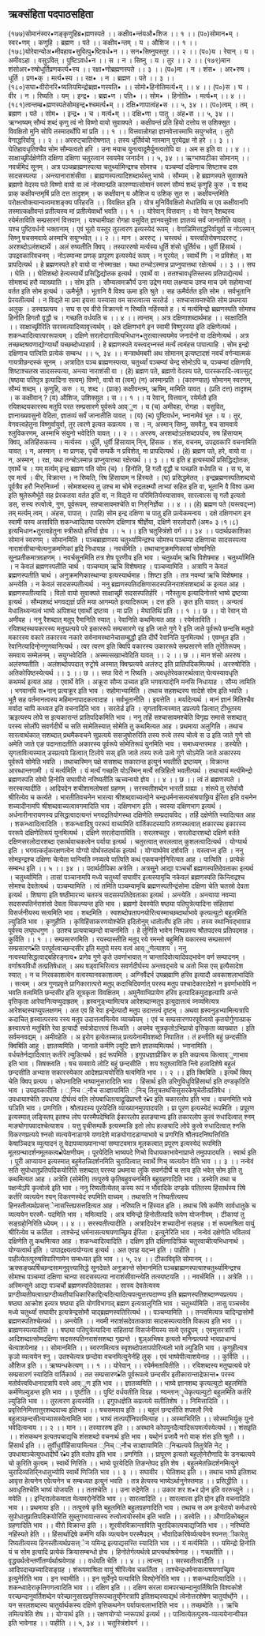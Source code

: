 ## ऋक्संहिता पदपाठसहिता
(१७७)सोमानंस्वर•णङ्कृणुहिब्र•ह्मणस्पते ।। कक्षीव•न्तंयऔ•शिज ।। १ ।।
(प०)सोमान•म् । स्वर•णम् । कणुहि । ब्रह्मण । पते ।। कक्षीव•न्तम् । य । औशिज 
।। १ ।।
(१७८)योरेवान्योअ•मीवहाव•सुवित्पु•ष्टिवर्ध•न ।। सन•सिष्नुयस्तुर ।। २ ।।
(प०)य । रेवान् । य । अमीवऽहा । वसुऽवित् । पुष्टिऽवर्ध•न ।। स । न । सिष्नु । य । तुर ।। २ ।।
(१७९)मान शंसोअर•रुषोधूर्तिप्रणकर्त्य•स्य ।। रक्षा•णोब्रह्मणस्पते ।। ३ ।।
(प०)मा । न । शंस• । अर•रुष । धूर्ति । प्रण•क् । मर्त्य•स्य ।। रक्ष• । न । ब्रह्मण । पते ।। ३ ।।
(१८०)सघा•वीरोनरि•ष्यतियमिन्द्रोब्रह्म•णस्पति• ।। सोमो•हिनोतिमर्त्य•म् ।। ४ ।।
(प०)स । घ । वीर । न । रिष्यति । यम् । इन्द्र• । ब्रह्म•ण । पति• ।। सोम• । हिनोति• । मर्त्य•म् ।। ४ ।।
(१८१)त्वन्तम्ब्र•ह्मणस्पतेसोमइन्द्र•श्चमर्त्य•म् ।। दक्षि•णापात्वंह•स ।। ५, ३४ ।।
(प०)त्वम् । तम् । ब्रह्मण । पते । सोम• । इन्द्र• । च । मर्त्य•म् ।। दक्षि•णा । पातु । अंह•स ।। ५, ३४ ।।
ऋग्भाष्यम्
सौम्यं शब्दं कृणु त्वं नो विष्णो वायो सुवाक्पते ।
कक्षीवन्तं प्रति हियो दत्तोय स उशिक्सुत । 
विवक्षितो मुनि सोपि तस्मादर्थोपि मां प्रति ।। १ ।।
वित्तवान्रोगहा ज्ञानवेत्तास्माभि सयुग्भवेत् ।
तुरो वेगाद्धरिर्वायु ।। २ ।।
अररुट्चातिरोषणात् ।
तस्य धूर्तिर्वचो नास्मान् पूरयेद्रक्ष नो हरे ।। ३ ।।
घेतिहावधृतिश्चैव सोम सौम्यत्वतो हरि ।
उना मयाच यु्नत्वादूमैर्यु्नत्वतोपि वा ।
अम स इति वा ।। ४ ।।
साक्षाच्छ्रीर्दक्षेणेति दक्षिणा दक्षिणा चतुरत्वान स्वयमेव जनार्दन ।। ५, ३४ ।।
ऋग्भाष्यटीका
सोमानम् ।। नवर्चमिदं सू्नम् । अत्र पञ्चब्राह्मणस्पत्या चतुर्थ्यामिन्द्रश्च सोमश्च । पञ्चम्यां दक्षिणाच शिष्टाश्च दस्र सादसस्पत्या । अन्त्यानाराशंसीवा । ब्राह्मणस्पत्यादिशब्दार्थस्तु भाष्ये । सौम्यम् । हे ब्रह्मणस्पते सुवाक्पते ब्रह्मणो वेदस्य पते विष्णो वायो वा त्वं नोस्मान्प्रति कारुण्यात्सोमानं स्वरणं सौम्यं शब्दं कृणुहि कुरु । य शब्द प्राक् कक्षीवन्तमृषिं प्रति दत्त तादृशम् । क कक्षीवान् य औशिज य उशिक् सुत स । कक्षीवन्तमिति परोक्षत्वोक्त्यान्यत्वमाशङ्क्य परिहरति ।। विवक्षित इति । योत्र मुनिर्विवक्षितो मेधातिथि स एव कक्षीवानपि तस्मात्कक्षीवन्तं प्रतीत्यस्य मां प्रतीत्येवार्थो भवति ।। १ ।।
योरेवान् वित्तवान् । यो रेवान् रैशब्दस्य रयेर्मताविति सम्प्रसारणं वित्तवान् । यश्चामीवहा रोगहा वसुवित् ज्ञानवसुवेत्ता ज्ञातव्यं सर्वं जानातीति यावत् । यश्च पुष्टिवर्धनो भक्तानाम् । एवं भूतो यस्तुर तुरत्वरण इत्यस्येदं रूपम् । वेगान्निमित्ताद्धरिर्वायुर्वा स नोऽस्मान् सिष्नु षचसमवाये अस्माभि सयुग्भवेत् ।। २ ।।
मान । अररुट् । चस्त्वर्थ । यस्त्वतिरोषणादररुट् । अरशब्दोऽलंशब्दार्थे । अलं रुष्यतीति क्विप् । तस्याररुषो मर्त्यस्य धूर्ति शंसो धूर्तिर्वच । धुर्वी हिंसार्थ । उपद्रवकारिवचनम् । नोऽस्मान्मा प्रणक् प्रापूरण इत्यस्येदं रूपम् । न पूरयेत् । स्वार्थे णि । न प्रविशेत् । 
मा प्रापदित्यर्थ । हे ब्रह्मणस्पते हरे वायो वा नोस्मान्रक्ष । यथा तन्चोऽस्मान्न प्राप्नुयात्तथा रक्षेत्यर्थ ।। ३ ।।
सघ । घेति ।। घेतिशब्दो हेत्यस्यार्थे प्रसिद्धिद्योतक इत्यर्थ । एवार्थे वा । ततश्चावधृतिस्तस्य प्रतिपाद्येत्यर्थ । सोमशब्दं हरौ व्याख्याति ।। सोम इति । सौम्यत्वमक्रौर्यं उना उद्रेण मया लक्ष्म्याच उश्च माच उमे सहोमाभ्यां वर्तत इति सोम इत्यर्थ । ऊमैर्भूतै । भूतानि वै विश्व ऊमा इति श्रुते । सह ऊमैर्वर्तत इति सोम । सर्वभूतानि प्रेरयतीत्यर्थ । न विद्यते मा प्रमा इयत्ता यस्यासा वम सारत्वात्स सरतेर्ड । सश्चासावमश्चेति सोम प्रथमाया अलुक् । डस्वाप्रत्यय । सघ स एव वीरो विक्रान्तो न रिष्यति नहिंस्यते ह । यं मर्त्यमिन्द्रो ब्रह्मणस्पति सोमश्च हिनोति हिगतौ वृद्धौ च । गच्छति वर्धयति च ।। ४ ।।
त्वन्तम् । अत्र दक्षिणाशब्दार्थमाह ।। साक्षादिति ।। साक्षाच्छ्रीरिति सरस्वत्यादिव्यावृत्त्यर्थम् । दक्षे दक्षिणभागे इन स्वामी विष्णुरस्या इति दक्षिणेत्यर्थ । शकन्ध्वादित्वात्पररूपत्वम् । दक्षिणे सरलोदारावित्यभिधान•तुरत्वात्स्वयमेव जनार्दनो वा दक्षिणेत्यर्थ । अत्र तच्छब्दश्रवणाद्योग्यार्थो यच्छब्दोध्याहार्य । हे ब्रह्मणस्पते यस्त्वद्भ्नस्तं मर्त्यं त्वमंहस पापात्पाहि । सोम इन्द्रो दक्षिणाच पात्विति प्रत्येकं सम्बन्ध ।। ५, ३४ ।।
मन्त्रार्थमबरी
अथ सोमानम् इत्यष्टादशं नवर्चं वर्गन्यात्मकं गायत्रीछन्दस्कं सू्नम् । अत्रादित पञ्च ब्राह्मणस्पत्या, चतुर्थ्यां पञ्चम्यां चेन्द्र सोमोऽपि च, पञ्चम्यां दक्षिणापि, शिष्टाश्चतस्र सादसस्पत्या, अन्त्या नाराशंसी वा । (हे) ब्रह्मण पते, ब्रह्मणो वेदस्य पते, पारस्करादि-त्वात्सुट् (षष्ठ्या पतिपुत्र इत्यादिना सत्वम्) विष्णो, वायो वा (त्वम्) (न) अस्मान्प्रति । (कारुण्यात्) सोमानम् स्वरणम्, सौम्यं शब्दम् । कृणुहि, करु । य, शब्द । (प्राक्) कक्षीवन्तम्, ऋषिम्, मामिति यावत् । (प्रति दत्त) तादृशम् । क कक्षीवान् ? (य) औशिज, उशिक्सुत । स ।। १ ।।
य रेवान्, वित्तवान्, रयेर्मतौ इति रयिशब्दयकारस्य मतुपि परत सम्प्रसारणे पूर्वरूपे आव्ुण । य (च) अमीवहा, रोगहा । वसुवित्, ज्ञानाख्यवसुनो वेदिता, ज्ञातव्यं सर्वं जानातीति यावत् । (य) (च) पुष्टिवर्धन, भ्नानामेवं भूत । य । तुर, वेगवत्त्वहेतुना विष्णुर्वायुर्वा, तुर त्वरणे इत्यत कप्रत्यय । स । न, अस्मान् सिष्नु, समवैतु, षच सामवाये श्लुविकरणम्, अस्माभि संयु्नो भवेदिति यावत् ।। २ ।।
अररुष, अरशब्दोऽलंशब्दपर्याय, रुष हिंसायाम् क्विप्, अतिहिंसकस्य । मर्त्यस्य । धूर्ति, धुर्वी हिंसायाम् नि्न्, हिंसक । शंस, वचनम्, उपद्रवकारि वचनामिति यावत् । न, अस्मान् । मा प्राणक्, पृची सम्पर्के न प्रविशेत्, मा प्रापदित्यर्थ । (हे) ब्रह्मण पते, हरे, वायो वा । न, अस्मान् । रक्ष, यथा तन्चोऽस्मान्न प्राप्नुयात्तथा रक्षेत्यर्थ ।। ३ ।।
घ इति ह इत्यस्यार्थे प्रसिद्धिद्योतक, एवार्थे च । यम् मर्त्यम् इन्द्र ब्रह्मण पति सोम (च) । हिनोति, हि गतौ वृद्धौ च घच्छति वर्धयति च । स घ, स एव मर्त्य । वीर, विक्रान्त । न रिष्यति, रिष हिंसायाम् न हिंस्यते । (घ) प्रसिद्धमेतत् । इन्द्रब्रह्मणस्पतिशब्दयो पूर्वत्रैव हरौ निरु्निर्व्य्ना । सोमशब्दस्य तु  उश्च मा चोमे रुद्रलक्ष्म्यौ ताभ्यां सहित इति वा, भूतानि वै विश्व ऊमा इति श्रुतेरूमैर्भूतै सह प्रेरकतया वर्तत इति वा, न विद्यते मा परिमितिर्यस्यासावम, सारत्वात्स सृ गतौ इत्यतो डस्, सस्य रुत्वोत्वे, गुण, पूर्वरूपम्, सश्चासावमश्चेति वा निरु्निर्ज्ञेया ।। ४ ।।
(हे) ब्रह्मण पते (यस्त्वद्भ्न) तम् मर्त्यम् त्वम् । अंहस, पापात् । (पाहि) सोम इन्द्र दक्षिणा च पातु इति प्रत्येकमन्वय । दक्षे दक्षिणभाग इन स्वामी यस्य असाविति शकन्ध्वादितया पररूपेण दक्षिणात्र श्रीर्ज्ञेया, दक्षिणे सरलोदारौ (अम० ३।१।८) इत्यभिधान•तुरत्वहेतुना स्त्रीरूपो हरिर्वा ज्ञेय ।। ५ ।। इति चतुस्त्रिंशो वर्ग ।। ३४ ।।
पदार्थप्रकाशिका
सोमानं स्वरणम् । सोमानमिति । पञ्चब्राह्मणस्य चतुर्थ्यामिन्द्रश्च सोमश्च पञ्चम्या दक्षिणाचा सादसस्पत्या नाराशंसीचान्येत्यनुक्रमणिकां हृदि निधायाह । नवर्चमिति । तथाचानुक्रमणिकायां सोमानिति सू्नप्रतीकमात्रग्रहणम् । नवर्चसू्नमिति तत्र शेष पूरणीय इति भाव । चतुर्थ्याम् ऋचि विशेषमाह । चतुर्थ्यामिति । न केवलं ब्रह्मणस्पतीति चार्थ । पञ्चम्याम् ऋचि विशेषमाह । पञ्चम्यामिति । अत्रापि न केवलं ब्रह्मणस्पतीति चार्थ । अनुक्रमणिकास्थान्या इत्यस्यार्थमाह । शिष्टा इति । तत्र नवम्यां ऋचि विशेषमाह । अन्त्येति । न केवलं सादसस्पतीत्यर्थ । ननु ब्रह्मणस्पतिदक्षिणासदस्पतिनराशंसशब्दार्थ क इत्यत आह । ब्रह्मणस्पतीत्यादि । विलो वायो सुवाक्पते साक्षाच्छ्री सदसस्पतिर्हरि । नरैस्तुत्य इत्यादिनोत्तरे भाष्ये द्रष्टव्या इत्यर्थ । सौम्यशब्दं भगवद्यज्ञं प्रति मया आगम्यते इत्यादिरूपम् । दत्त इति । कृत इति यावत् । अन्यत्वं मेधातिथ्यन्यत्वं भाष्ये अपिशब्द एवार्थो द्रष्टव्य । मा प्रति । मेघातिथिं प्रति ।। १ ।। छ ।।
यो रेवान् यो अमीवह । ननु रैशब्दात् मतुप् रैमानिति स्यात् । रेवानिति कथमित्यत आह । रयेर्मताविति । रयिशब्दस्थयकारस्य मतुप्प्रत्यये परे इकाररूपे सम्प्रसारणे रइ इति जाते गुणे रे इति जाते पूर्वरूपे छन्दसि मतुपो मकारस्य वकारे तकारस्य नकारे सर्वनामस्थानेचासम्बुद्धौ इति दीर्घे रेवानिति यु्नमित्यर्थ । एवम्भूत इति । रेवानित्यादिनो्नगुणवानित्यर्थ । त्वर त्वरण इति क्विपि वकारस्य उकाररूपे सम्प्रसारणे सति तुरेतिरूपम् । समवाय सम्मेलनम् । सयुग्भवेदिति । अस्मत्सखाभवेदिति यावत् ।। २ ।। छ ।।
मान शंसो अररुष । अलंरुष्यतीति । अलंशब्दोपपदात् रुट्रोषे अस्मात् क्विप्प्रत्यये अलंरुट् इति प्रातिपदिकमित्यर्थ । अररुषोरिति । अतिकोपिष्ठस्येत्यर्थ ।। ३ ।। छ ।।
सघा विरो न रिष्यति । अवधृतेरेवकारार्थत्वात् घेत्यस्यावधृति कथमर्थ इत्यत आह । एवार्थे वेति । अक्रूरा सौम्य उच्यत इति भगवत्पादो्नि मनसि निधायाह । सौम्य त्वमिति । भगवानपि स•नान् प्रत्यक्रूर इति भाव । सहोमाभ्यामिति । तथाच सहशब्दस्य सादेशे सोम इति भवति । भूतै सह वर्तमानत्वस्य महिमानापादकत्वादाह । सर्वभूतानीति । इयत्तेति । मर्यादेत्यर्थ । मानं ज्ञानं मितिश्चैव मर्यादा चापि कथ्यत इति वचनादिति भाव । सरतेर्ड इति । सृगतावित्यस्मात् डप्रत्यये डित्वात् टीभूतस्य ऋइत्यस्य लोपे स इत्यकारान्तं प्रातिपदिकमिति भाव । ननु तर्हि सश्चासावमश्चेति विगृह्य समासे सशब्दात् परस्य सोर्लोपे सवर्णदीर्घे च सति सामेतिस्यात् सोमेति तु कथमित्यत आह । प्रथमाया अलुगिति । तथाच सारत्वार्थकात् सशब्दात् प्रथमैकवचने सुप्रत्यये ससजुषोरुरिति तस्य रुत्वे तस्य चोत्वे स उ इति जाते गुणे सो अमेति जाते एङ पदान्तादतीति अकारस्य पूर्वरूपे सोमेतिरूपं यु्नमिति भाव ।
समाध्यन्तरमाह । डस्येति । सृगतावित्यस्मात् डस्प्रत्यये डित्वात् टिलोपे सस् इति जाते तस्य रुत्वे उत्वे गुणे सोऽमेति जाते अकारस्य पूर्वरूपे सोमेति भवति । तथाचास्मिन् पक्षे ससशब्द सकारान्त इत्यु्नं भवतीति द्रष्टव्यम् । विक्रान्त आरब्धान्तगामी । यं मर्त्यमिति । यं मर्त्यं गच्छति योऽस्मिन् मर्त्ये सन्निहितो भवतीत्यर्थ । तथाचायं मर्त्यमिन्द्रो ब्रह्मणस्पति सोमो हिनोति सघावीरो नरिष्यतीति ऋच्यन्वयो ज्ञेय ।। ४ ।। छ ।।
त्वं तं ब्रह्मणस्पते । सरस्वत्यादीति । आदिपदेन शचीशामलोषसां ग्रहणम् । सरस्वतीशब्देन भारती ग्राह्या । शंरूपे तु रतेर्वायौ श्रीरित्येव च कर्त्यते । भारतीतिवचनेन भारत्या श्रीशब्दवाच्यत्वो्ने चन्द्रधर्मनासत्यसंश्रयाछ्रिय ईरिता इति वचनेन शच्यादीनामपि श्रीशब्दवाच्यत्वावगमादिति भाव । दक्षिणभाग इति । स्वस्या दक्षिणभाग इत्यर्थ । अर्धनारीनारायणस्य प्रसिद्धत्वादत्यन्तं भगवद्रतियोगस्था दक्षिणेति सम्प्रदायविद । तर्हि दक्षेणेति स्यादित्यत आह । शकन्ध्वादित्वादिति । शकन्ध्वादिषु पररूपं वाच्यमिति वार्तिकादस्यापि तव्णस्थत्वात् क्षकारस्थ इकारस्य पररूपे दक्षिणेतिरूपं यु्नमित्यर्थ । दक्षिणे सरलोदाराविति । सरलश्चतुर । सरलोदारशब्दो दक्षिणे वर्तते दक्षिणसरलोदारशब्दा एकार्थवाचकत्वेन पर्याया इत्यर्थ । चतुरत्वात् सरलत्वात् कुशलत्वादित्यर्थ । योग्यार्थ इति । भगवत्कर्तृकरक्षणत्वेन योग्यो योर्थस्तदर्थक इत्यर्थ । योग्यार्थमेव दर्शयति । यस्त्वभ्न इति । ननु सोमइन्द्रश्च दक्षिणा
चेत्येता पान्त्विति व्नव्यत्वे पात्विति कथं एकवचनो्निरित्यत आह । पात्विति । प्रत्येकं 
सम्बन्ध इति ।। ५ ।। ३४ ।।
पदार्थदीपिका
अत्रेति । अत्रसू्ने आद्या पञ्चर्चो ब्रह्मणस्पतिदेवताका इत्यर्थ । चतुर्थ्यामिति । तासां पञ्चानामपि मध्ये चतुर्थ्यां सघावीर इत्यस्यामृचि नकेवलं ब्रह्मणस्पति किन्त्विद्रश्च सोमश्च देवतेत्यर्थ । पञ्चम्यामिति । त्वं तमिति पञ्चम्यामृचि ब्रह्मणस्पतीन्द्रंसोमा दक्षिणा चेति चतस्रो देवता इत्यर्थ । शिषाणा इति षष्ठीमारभ्य चतस्त्र सदसस्पतिदेवताका इत्यर्थ । अन्त्येति । अन्त्याया नवम्या सदसस्पतिर्नराशंसो देवता विकल्प्यन्त इति भाव ।
ब्रह्मणो देवस्येति षष्ठ्या पतिपुत्रेत्यादिना संहितायां विसर्जनीयस्य सत्वमिति भाव । शब्दमिति । स्वशब्दोपतापनयोरित्यस्माच्छब्दार्थाभावे कृत्यल्युटो बहुलमिति ल्युडिति भाव । कृणुहीति । कृविहिंसाकरणयोश्चेति इदितोनुम् धातोर्लोप इति लोप । तस्य स्थानिवद्भावान्न पूर्वस्य लघूपधगुण । उतश्च प्रत्ययाच्छन्दो वाचनमिति । हे र्लुगिति भावेन निष्पन्नस्य श्रौतपदस्य प्रतिपदमाह । कुर्विति ।। १ ।।
सम्प्रसारणमिति । रयस्यास्तीति मतुप् रये रमन्तो बहुमिति यकारस्य सम्प्रसारणं सम्प्रसारण•ेति परपूर्वत्वाच्छन्दसीर इति मतुपो मस्य वत्वं आव्ुणेत्याशय । ननु नत्वस्यासिद्धत्वाद्बहिरङ्गत्व• प्रागेव गुणे कृते उवर्णाभावात् न चान्तादिवोत्यादिवद्भावेन 
वर्ण सम्पादनम् । वर्णाश्रयविधौ तत्प्रतिषेधात् । अथ षड्वाभिरित्यत्र सवर्णदीर्घस्य अन्तवद्भावे च  अतो भिस एस् इत्यैसादेश स्यात् । न च निरवकाशत्वेन वत्वस्यानवकाशत्वम् । अग्निर्वैदर्भ उपब्रह्माणि हरिव इत्यादौ अवकाशलाभादिति । सत्यम् । अत्र गुणप्रवृत्ते प्रागिकारात्परो मतुप् कदाचिदिवर्णात् परस्य मतुप पश्चादेकारादेशो न इवर्णाभावेपि न भवति वत्वमिति छन्दसीर इति सूत्रकृता विवक्षितम् । अमुनैवाभिप्रायेण हरिव इत्यादिकमुदाहृत्यापि अन्ते वृत्तिकृता आरेवानित्यप्युदाह्रतम् । ह्रस्वनुड्भ्यामित्यत्र आरेशब्दान्मतुप इत्युदात्तत्वं व्नव्यमित्यत्र आरेशब्दस्याप्युपलक्षणम् । अत एव हि रेवा इन्द्रेत्यादौ मतुप उदात्तत्वं दृष्टम् । अथवा ह्रस्वनुडभ्यामित्यत्रापि कदाचित् ह्रस्वात्परस्य रस्य मतुप उदात्तत्वमित्येव व्याख्येयम् । एवं च सम्प्रसारणपरपूर्वत्वयो कृतयोर्गुणात्प्राक् ह्रस्वात्परो मतुबिति रेवा इत्यादौ सर्वत्रोदात्तत्वं सिध्यति । अयमेव सूत्रकृतोऽभिप्रायो वृत्तिकृता व्याख्यात । इति सर्वमनवद्यम् ।
अमीवहेति । अ इरोग इत्येतस्मान्न् प्रत्ययेनामीवशब्दो निपातित । तं हन्तीति बहुं छन्दसीति क्विबिति आहु । ज्ञातव्यमिति । जानाते कर्मणि ल्युटि ज्ञाने ज्ञातव्यमित्यर्थ । भ्नानामिति । वर्धयतेर्नद्यादित्वात् कर्तरि ल्युडित्यर्थ । इदं रूपमिति । इगुपधज्ञाप्रीकिर क इति कप्रत्यय कित्वाव्ुणाभाव इति भाव । सिषक्त्वति । षच समवाये लोटि बहुं छन्दसीति । शय श्लुश्लाविति न्त्विे हलादिशेषे बहुलं छन्दसीति अभ्यास सकारस्येकार आदेशप्रत्ययोरिति षत्वमिति भाव ।। २ ।।
इति क्विबिति । इत्यर्थे क्विप् चेति क्विप् प्रत्यय । कोपनादिति भाष्यानुसारादिति भाव । हिंसार्थ इति उरिगुविधुविहिंसार्था इति दण्डकृदिति भाव । उपद्रवकारीति । ्निच ्नौच सञ्ज्ञायामिति ्निच् तितुत्रतथसिसुसरकेषुचेतीत्प्रतिषेध । उपधायाश्चेति उपधाया दीर्घत्वं वलि लोपबाधितत्वाद्रूढिप्राप्तौ र•ेप इति चकारलोप इति भाव । वचनमिति भावे घञिति भाव । प्रणगिति । श्रौतपदस्य पूरयेदिति व्याख्यानमुपपादयति । प्रा पूरण इत्यस्येदं रूपमिति । प्रपूरण इत्यस्मात् लङ्स्तिप् इतश्च लोप परस्मैपदेष्विति ईकारलोप हलङ्याभ्य इति तकारलोप कुत्वं रुधादित्वात् श्नम् माङ्योगापवादश्चेत्याशय । यत्तु पृचीसम्पर्के इत्यस्माङि इतो लोप हल्ङ्यादि लोपे कुत्वे रुधादित्वात् श्नसि विकरणप्रत्यये श्नसो व्यत्ययेनाडागमे यणादेशे माङ्योगादडाग्माभावे च प्रणगिति श्रौतपदनिष्पत्तिरिति केषाञ्चिदत्र व्युत्पादनं तु वेदापव्याख्यानाभ्यां सम्पाटवमात्र मूलकत्वात् प्रपूरण इत्यस्येदं रूपमिति मूलग्रन्थादर्शनमूलकत्व•ोपेक्षणीयम् । पूरयेदिति भाष्यपदे णिचो विधायकाभावेनाप्राप्ते तमुपपादयति । स्वार्थ इति । पूरी आप्यायन इत्यस्मात् बहुमेतन्निदर्शनमिति चुरादित्वात् स्वार्थे णिच् व्यत्ययेन वेति भाव ।। ३ ।।
नन्वेवं सति सुपोधातुप्रतिपदिकयोरिति सशब्दात् परस्या प्रथमाया लुकि सवर्णदीर्घे च साय इति भवेत् सोम इति तु कथमित्यत आह । अत्रेति (सोमेति) तत्पुरुषे कृतिबहुवचनमिति बहुग्रहणादिति भाव । डस्वेति तथा च पक्षन्येऽपि कृत्वोत्वे इति भाव । ननु रिष्यतीत्येतत् कस्य रूपं न भौवादिके दण्डके पतितस्य हिंसार्थस्य रिषे कर्तरि व्यत्ययेन श्यन् विकरणस्येदं रुपमिति वाच्यम् । तथासति न रिष्यतीत्यस्य हिनस्तीत्यर्थप्रसत्त्ेनासत्त्तिप्रसत्तदित्यत आह । नरिष्यति न हिंस्यत इति । तथाच रिषे कर्मणि सार्वधातुके च व्यत्ययेन परस्मै-
पदमिति भाव । यमित्यादि । अत्र यमिन्द्रो हिनोतीत्यादि रूपेण योजनीयम् । टीकायां तु सङ्ग्रहो्निरिति ध्येयम् ।। ४ ।।
सरस्वतीत्यादीति । अत्रादिपदेन शच्यादीनां सङ्ग्रह । शं रूपमाश्रिता वायुं श्रीरित्येव च कर्तिता । ताश्चेन्द्रं धर्मनासत्यश्रयणाच्छ्रिय ईरिता । इत्यु्नेरिति भाव ।
नन्वेवं दक्षेणेति भवितव्यं दक्षिणेति तु कथमित्यत आह । शकन्ध्वादित्वादिति । दक्षिण इति दक्षिणादित्रिकं चतुरवाचीत्यभिधानार्थ । योग्यत्वार्थ इति । पापाद्रक्ष्यत्वयोग्यत्व इत्यर्थ । अत एवाह यद्भ्न इति । पाहीति । पाहीत्येतत्पुरुषविपारिणामेन सम्बध्यत इति भाव ।। ५, २४ ।।
टीकाविवृति
सोमानम् ।। ऋक्सङ्ख्यर्षिच्छन्दसामनुवृत्त्यासिद्धे सू्नदेवते अनुक्रान्ते सोमानमिति पञ्चब्राह्मणस्पत्याश्चतुर्थ्यामिन्द्रश्च सोमश्च पञ्चम्यां दक्षिणा चान्या सादसस्पत्या नाराशंसीवान्त्येति तत्स्पष्टयति ।। नवर्चमिति ।। अत्रेति ।। अस्मिन्सू्ने आद्या पञ्चर्चो ब्रह्मणस्पतिदेवताका । सास्य देवतेत्यस्य प्राग्दीव्यतीयत्वात्प्राग्दीव्यतीयाधिकारिकाद्दित्यदित्यादित्यपत्युत्तरपदाण्ण्य इति ब्रह्मणस्पतिशब्दाण्ण्यप्रत्यय । षष्ठ्या आक्रोश इत्यत्र षष्ठ्या इति योगविभागाद् ब्रह्मण इत्यत्रालुगिति भाव । चतुर्थ्यामिति । तासु पञ्चस्वेव मध्ये चतुर्थ्यां सघावीर इत्यत्रेन्द्रसोमौ चाद्ब्रह्मणस्पतिरित्यर्थ ।। पञ्चम्यामिति ।। तन्त्वमित्यत्र चादिन्द्रासोमौ ब्रह्मणस्पतिश्चेत्यर्थ ।। अन्त्येति ।। नवमी नराशंसदेवताकावा सादसस्पत्यावेति विकल्प इति भाव ।। ब्राह्मणस्पत्यादीति ।। षष्ठ्या पतिपुत्रेत्यादिना संहितायां विसर्जनीयस्य सत्वे एतद्रूपम् । एवमुत्तरत्रापि । आदिशब्दात्सोमदक्षिणा सदसस्पतिनराशंसशब्दा गृह्यन्ते । षुञ्अभिषव इत्यतो मनिन्प्रत्ययो भावप्राधान्यं चेत्याशयेनाह ।। सोमानमिति ।। स्वरणमित्यत्र स्वृशब्दोपतापयोरित्यतो भावे ल्युडिति भाव । कृणुहीत्यत्र कृञो व्यत्ययेन श्नु । उतश्चेत्यत्र छन्दोवा वचनमित्यु्नेर्नहि लुक् । एवं भाष्येपीत्याशयेनाह ।। कुर्विति ।। औशिज इति ।। ऋष्यन्धकेत्यण् ।। १ ।।
योरेवान् ।। रयेर्ममतावितीति ।। रयिशब्दस्य मतुप्प्रत्यये परे सम्प्रसारणं स्यादिति वार्तिकार्थ । तत सम्प्रसारण•ेति पूर्वरूपत्वे छन्दसीर इतीकारान्ताद्रेफान्त• परस्य मतोर्वत्त्वविधानादत्रापि वत्त्वे आव्ुण इति भाव ।। ज्ञातव्यमिति ।। भाष्ये ज्ञानशब्द कृत्यल्युटो बहुलमिति कर्मणिल्युडन्त इति भाव ।। पुष्टीति ।। पुष्टिं वर्धयतीति विग्रह । ण्यन्तान्ृधेकृत्यल्युटो बहुलमिति कर्तरि ल्युडिति भाव ।। तुरत्वरण इत्यस्येति ।। इगुपधज्ञेति कप्रत्यये सतीतिशेष ।। निमित्तादिति ।। प्रवृत्तिनिमित्तात्तुरशब्दवाच्य इतिभाव ।। षचसमवाय इति ।। बहुलं छन्दसीति शपश्लौ न्त्विे बहुलञ्छन्दसीत्यभ्यासस्येत्वमिति भाव । भाष्यं तात्पर्यो्निपरमित्याह ।। अस्माभिरिति ।। सोस्माभिर्युक् यु्नो भवेदित्यन्वय ।। २ ।।
मान ।। तस्याररुष इति ।। अस्थाने कोपयु्नदैत्यादिरूपमर्त्यस्येत्यर्थ ।। शंसइति ।। शंसकथन इत्यतपचाद्यचि शंसशब्दो वचनार्थ इति भाव । यथो्नं प्रजावै नरो वाक् शंस इति श्रुतौ ।। हिंसार्थ इति ।। तुर्वीधुर्वीहिंसायामित्यत ्निच् ्नौच सञ्ज्ञायामिति ्निच्प्रत्यये तितुत्रेति नेट् । उपधायाञ्चेत्युपधादीर्घे र•ेप इति वलोप इति भाव । प्रणगिति ।। प्रापूरण इत्यतो बहुलो्नेरौणादि के डनच्प्रत्यये चो कुरिति कुत्वम् । स्वार्थे णिरिति ।। भाष्ये पूरयेदिति तिङन्तेपद इति शेष । बहुलमेतन्निदर्शनमित्यु्ने चुरादिव्यतिरि्नधातुभ्योपि स्वार्थे णिजिति भाव ।। ३ ।।
सघावीर । घेतिशब्द इति ।। तथाच भाष्ये इतिशब्द आवृत्त हेत्यनेन एवेत्यनेन च सम्बध्यत इत्यु्नं भवति । तत्र हेत्यस्य भाष्येऽर्थानु्नेस्तमाह ।। प्रसिद्धीति ।। अवधृतिश्चेति भाष्यं योजयति ।। ततश्चेति ।। उना रुद्रेणेति ।। उकार शर श•र प्रो्न इति वररुच्यु्ने ।। मयेति ।। इन्दिरालोकमाता मेत्यमरो्नेरिति भाव ।। सारत्वादिति ।। सारत्वात्स इति प्रो्न इति वचनादिति भाव ।। प्रथमाया इति ।। तत्पुरुषे कृति बहुलमिति बहुलग्रहणादिति भाव । तथाच स अम इत्येतयो कर्मधारये सुपोधातुप्रातिपदिकयोरिति सुब्लुगभावात्सस्य रुत्वोत्वयोस्सोम इति भवति ।। डस्वेति ।। औणादिकोबहुल ग्रहणादिति भाव ।। वीरो विक्रान्त इति ।। शूरवीरविक्रान्ताविति चुरादिकात्पचाद्यजिति भाव ।। नरिष्यति नहिंस्यते हेति ।। हिंसार्थाद्रिषे कर्मणि यकि व्यत्ययेन परस्मैपदम् । भौवादिकरिषेर्व्यत्ययेन श्यनत्त्ीकारेतु रिष्यतीत्यस्य हिनस्तीत्यर्थप्रसत्त्ेन यमिन्द्र इत्याद्यसत्त्ति स्यादिति भाव ।। यं मर्त्यमिति ।। यमिन्द्रो हिनोति यं च सोम इत्यादि प्रत्येकं क्रियासम्बन्धो ज्ञेय । हिनोतेर्गत्यर्थत्वे प्राप्त्यर्थाश्रयेणाह ।। गच्छतीति ।। वृद्ध्यर्थत्वेन्तर्णीतर्ण्यर्थाश्रयेणाह ।। वर्धयति चेति ।। ४ ।।
त्वन्तम् ।। सरस्वतीत्यादीति ।। आदिपदाच्छच्यादिसङ्ग्रह । शंरूपमाश्रिता वायुं श्रीरित्येव चकर्तिता । ताश्चेन्द्रधर्मनासत्यश्रयणाच्छ्रिय इत्यु्नेरिति भाव । इन स्वामीति ।। इन सूर्येनृपे पत्याविति विश्वो्नेरिति भाव ।। शकन्ध्वादित्वादिति ।। शकन्ध्वादेराकृतिगणत्वादिति भाव ।। दक्षिण इति ।। दक्षिण सरला वामपरच्छन्दानुवर्तिष्विति विश्वकोशे परच्छन्दानुवर्तिशब्देन परेच्छानुसारप्रवृत्तिरूपचातुर्यो्नेरत्रापि इतिशब्दस्याद्यर्थ त्वेनोत्तरशेषेण चातुर्यार्थो्ने ।। यन सरलशब्दस्य चातुर्यार्थकस्य दक्षिणे वृत्तिकथनेन पर्यायत्वलाभादिति भाव ।। तच्छब्देति ।। ऋचि तमित्यत्रेति शेष ।। योग्यार्थ इति ।। रक्षणयोग्यो भ्नरूपार्थ इत्यर्थ ।। पात्वित्येतत्पुरुष-व्यत्ययेनान्वीयत इति भावेनाह ।। पाहीति ।। ५, ३४ ।। चतुस्त्रिंशोवर्ग ।।
 
